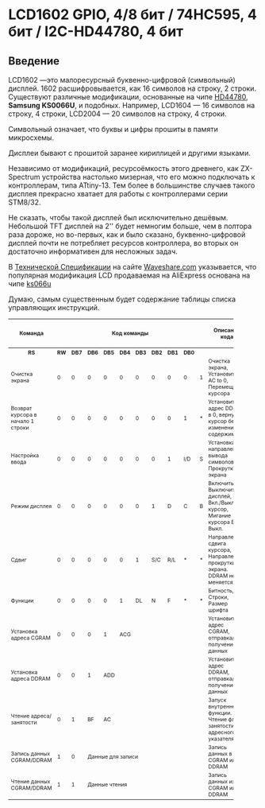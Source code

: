 # LCD1602 GPIO, 4/8 бит / 74HC595, 4 бит /  I2C-HD44780, 4 бит

## Введение

LCD1602 &mdash;это малоресурсный буквенно-цифровой (символьный) дисплей. 1602 расшифровывается, как 16 символов на строку, 2 строки. Существуют различные модификации, основанные на чипе [HD44780](https://ru.wikipedia.org/wiki/HD44780), **Samsung KS0066U**,  и подобных. Например, LCD1604 &mdash; 16 символов на строку, 4 строки, LCD2004 &mdash; 20 символов на строку, 4 строки.

Символьный означает, что буквы и цифры прошиты в памяти микросхемы.

Дисплеи бывают с прошитой заранее кириллицей и другими языками.

Независимо от модификаций, ресурсоёмкость этого древнего, как ZX-Spectrum устройства настолько мизерная, что его можно подключать к контроллерам, типа ATtiny-13. Тем более в большинстве случаев такого дисплея прекрасно хватает для работы с контроллерами серии STM8/32.

Не сказать, чтобы такой дисплей был исключительно дешёвым. Небольшой TFT дисплей на 2'' будет немногим больше, чем в полтора раза дороже, но во-первых, как и было сказано, буквенно-цифровой дисплей почти не потребляет ресурсов контроллера, во вторых он достаточно информативен для несложных задач.

В [Технической Спецификации](https://www.waveshare.com/datasheet/LCD_en_PDF/LCD1602.pdf) на сайте [Waveshare.com](https://waveshare.com) указывается, что популярная модификация LCD продаваемая на AliExpress основана на чипе [ks066u](https://www.lcd-module.de/eng/pdf/zubehoer/ks0066.pdf)

Думаю, самым существенным будет содержание таблицы списка управляющих инструкций.

<table style="width: 90%; font-size: 8pt">
    <thead>
    <tr>
        <th rowspan="2">Команда</th>
        <th colspan="10">Код команды</th>
        <th rowspan="2">Описание кода</th>
        <th rowspan="2">Цикл строба, f<sub>250 КГц</sub></th>
    </tr>
    </thead>
    <tbody>
    <tr>
        <th>RS</th>
        <th>RW</th>
        <th>DB7</th>
        <th>DB6</th>
        <th>DB5</th>
        <th>DB4</th>
        <th>DB3</th>
        <th>DB2</th>
        <th>DB1</th>
        <th>DB0</th>
    </tr>
    <tr>
        <td>Очистка экрана</td>
        <td>0</td>
        <td>0</td>
        <td>0</td>
        <td>0</td>
        <td>0</td>
        <td>0</td>
        <td>0</td>
        <td>0</td>
        <td>0</td>
        <td>1</td>
        <td>Очистка экрана, Установить AC to 0, Перемещение курсора</td>
        <td>1.64 мс</td>
    </tr>
    <tr>
        <td>Возврат курсора в начало 1 строки</td>
        <td>0</td>
        <td>0</td>
        <td>0</td>
        <td>0</td>
        <td>0</td>
        <td>0</td>
        <td>0</td>
        <td>0</td>
        <td>1</td>
        <td>*</td>
        <td>Установить адрес DDRAM в 0, вернуть курсор без изменения содержимого</td>
        <td>1.64 мс</td>
    </tr>
    <tr>
        <td>Настройка ввода</td>
        <td>0</td>
        <td>0</td>
        <td>0</td>
        <td>0</td>
        <td>0</td>
        <td>0</td>
        <td>0</td>
        <td>1</td>
        <td>I/D</td>
        <td>S</td>
        <td>Установка направления вывода символов, Прокрутка экрана</td>
        <td>40 мс</td>
    </tr>
    <tr>
        <td>Режим дисплея</td>
        <td>0</td>
        <td>0</td>
        <td>0</td>
        <td>0</td>
        <td>0</td>
        <td>0</td>
        <td>1</td>
        <td>D</td>
        <td>C</td>
        <td>B</td>
        <td>Включить/Выключить дисплей, Вкл./Выкл. курсор, Мигание курсора Вкл./Выкл.</td>
        <td>40 мс</td>
    </tr>
    <tr>
        <td>Сдвиг</td>
        <td>0</td>
        <td>0</td>
        <td>0</td>
        <td>0</td>
        <td>0</td>
        <td>1</td>
        <td>S/C</td>
        <td>R/L</td>
        <td>*</td>
        <td>*</td>
        <td>Направление сдвига курсора, Направление прокрутки экрана. DDRAM не меняется.</td>
        <td>40 мс</td>
    </tr>
    <tr>
        <td>Функции</td>
        <td>0</td>
        <td>0</td>
        <td>0</td>
        <td>0</td>
        <td>1</td>
        <td>DL</td>
        <td>N</td>
        <td>F</td>
        <td>*</td>
        <td>*</td>
        <td>Битность, Строки, Размер шрифта</td>
        <td>40 мс</td>
    </tr>
    <tr>
        <td>Установка адреса CGRAM</td>
        <td>0</td>
        <td>0</td>
        <td>0</td>
        <td>1</td>
        <td colspan="6">ACG</td>
        <td>Установить адрес CGRAM, отправка/получение данных</td>
        <td>40 мс</td>
    </tr>
    <tr>
        <td>Установка адреса DDRAM</td>
        <td>0</td>
        <td>0</td>
        <td>1</td>
        <td colspan="7">ADD</td>
        <td>Установить адрес DDRAM, отправка/получение данных</td>
        <td>40 мс</td>
    </tr>
    <tr>
        <td>Чтение адреса/занятости</td>
        <td>0</td>
        <td>1</td>
        <td>BF</td>
        <td colspan="7">AC</td>
        <td>Запуск внутренней функции. Чтение флага занятости и адресного указателя</td>
        <td>40 мс</td>
    </tr>
    <tr>
        <td>Запись данных CGRAM/DDRAM</td>
        <td>1</td>
        <td>0</td>
        <td colspan="8">Данные для записи</td>
        <td>Запись данных в CGRAM или DDRAM</td>
        <td>40 мс</td>
    </tr>
    <tr>
        <td>Чтение данных CGRAM/DDRAM</td>
        <td>1</td>
        <td>1</td>
        <td colspan="8">Данные чтения</td>
        <td>Запись данных из CGRAM или DDRAM</td>
        <td>40 мс</td>
    </tr>
    </tbody>
</table>
